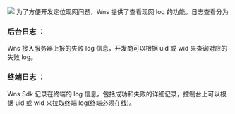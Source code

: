 
![](https://main.qcloudimg.com/raw/703a269b3e302ebe876d7274df8ef834.jpg)
为了方便开发定位现网问题，Wns 提供了查看现网 log 的功能。日志查看分为
### 后台日志 ：
Wns 接入服务器上报的失败 log 信息，开发商可以根据 uid 或 wid 来查询对应的失败 log。
### 终端日志 ： 
Wns Sdk 记录在终端的 log 信息，包括成功和失败的详细记录，控制台上可以根据 uid 或 wid 来拉取终端 log(终端必须在线)。
